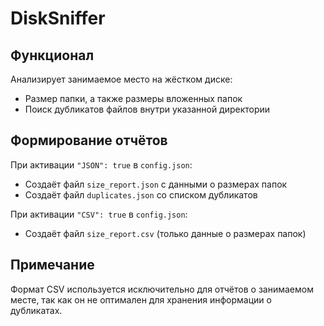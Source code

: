 # DiskSniffer

## Функционал

Анализирует занимаемое место на жёстком диске:
- Размер папки, а также размеры вложенных папок
- Поиск дубликатов файлов внутри указанной директории

## Формирование отчётов

При активации `"JSON": true` в `config.json`:
- Создаёт файл `size_report.json` с данными о размерах папок
- Создаёт файл `duplicates.json` со списком дубликатов

При активации `"CSV": true` в `config.json`:
- Создаёт файл `size_report.csv` (только данные о размерах папок)

## Примечание

Формат CSV используется исключительно для отчётов о занимаемом месте, так как он не оптимален для хранения информации о дубликатах.
